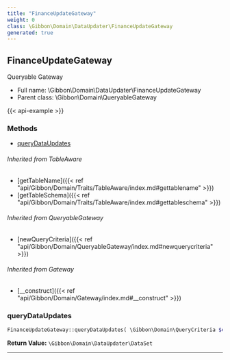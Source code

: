 ```yaml
---
title: "FinanceUpdateGateway"
weight: 0
class: \Gibbon\Domain\DataUpdater\FinanceUpdateGateway
generated: true
---
```


## FinanceUpdateGateway 

Queryable Gateway



* Full name: \Gibbon\Domain\DataUpdater\FinanceUpdateGateway
* Parent class: \Gibbon\Domain\QueryableGateway

{{< api-example >}} 



### Methods

- [queryDataUpdates](#querydataupdates)




###### Inherited from TableAware
- [getTableName]({{< ref "api/Gibbon/Domain/Traits/TableAware/index.md#gettablename" >}})
- [getTableSchema]({{< ref "api/Gibbon/Domain/Traits/TableAware/index.md#gettableschema" >}})

###### Inherited from QueryableGateway
- [newQueryCriteria]({{< ref "api/Gibbon/Domain/QueryableGateway/index.md#newquerycriteria" >}})

###### Inherited from Gateway
- [__construct]({{< ref "api/Gibbon/Domain/Gateway/index.md#__construct" >}})



### queryDataUpdates



```php
FinanceUpdateGateway::queryDataUpdates( \Gibbon\Domain\QueryCriteria $criteria, $gibbonSchoolYearID ): \Gibbon\Domain\DataUpdater\DataSet
```






**Return Value:**
`\Gibbon\Domain\DataUpdater\DataSet`  



---

